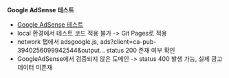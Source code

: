 **Google AdSense 테스트**
- [Google AdSense 테스트](https://ysji-tium.github.io/googleAdsTest/)
- local 환경에서 테스트 코드 적용 불가 -> Git Pages로 적용
- network 탭에서 adsgoogle.js, ads?client=ca-pub-3940256099942544&output... status 200 존재 여부 확인
- GoogleAdSense에서 검증되지 않은 도메인 -> status 400 발생 가능, 실제 광고 데이터 미존재
